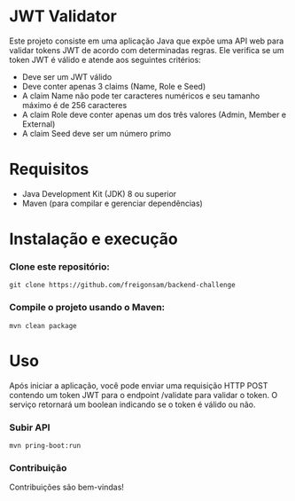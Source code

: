 # JWT Validator
Este projeto consiste em uma aplicação Java que expõe uma API web para validar tokens JWT de acordo com determinadas regras. Ele verifica se um token JWT é válido e atende aos seguintes critérios:

- Deve ser um JWT válido
- Deve conter apenas 3 claims (Name, Role e Seed)
- A claim Name não pode ter caracteres numéricos e seu tamanho máximo é de 256 caracteres
- A claim Role deve conter apenas um dos três valores (Admin, Member e External)
- A claim Seed deve ser um número primo

# Requisitos

- Java Development Kit (JDK) 8 ou superior
- Maven (para compilar e gerenciar dependências)

# Instalação e execução

### Clone este repositório:
```
git clone https://github.com/freigonsam/backend-challenge
```

### Compile o projeto usando o Maven:
```
mvn clean package
```

# Uso
Após iniciar a aplicação, você pode enviar uma requisição HTTP POST contendo um token JWT para o endpoint /validate para validar o token. O serviço retornará um boolean indicando se o token é válido ou não.


### Subir API
```
mvn pring-boot:run
```

### Contribuição
Contribuições são bem-vindas!
